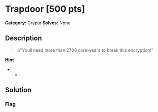 # Trapdoor [500 pts]

**Category:** Crypto
**Solves:** None

## Description
>b"Youll need more than 2700 core-years to break this encryption!"

**Hint**
* -

## Solution

### Flag

